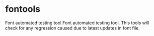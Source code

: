 # fontools
Font automated testing tool.Font automated testing tool. This tools will check for any regression caused due to latest updates in font file.
